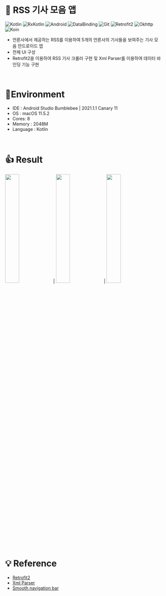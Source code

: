 # 📰 RSS 기사 모음 앱
![Kotlin](https://img.shields.io/badge/Kotlin-7F52FF?style=plastic&logo=kotlin&logoColor=white)
![RxKotlin](https://img.shields.io/badge/RxKotlin-7F52FF?style=plastic&logo=Rxkotlin)
![Android](https://img.shields.io/badge/Android-green?style=plastic&logo=Android&logoColor=white)
![DataBinding](https://img.shields.io/badge/DataBinding-green?style=plastic)
![Git](https://img.shields.io/badge/Git-F05032?style=plastic&logo=Git&logoColor=white)
![Retrofit2](https://img.shields.io/badge/Retrofit2-68B723?style=plastic)
![Okhttp](https://img.shields.io/badge/Okhttp-gray?style=plastic)
![Koin](https://img.shields.io/badge/Koin-F1B45B?style=plastic)
- 언론사에서 제공하는 RSS를 이용하여 5개의 언론사의 기사들을 보여주는 기사 모음 안드로이드 앱
- 전체 UI 구성
- Retrofit2을 이용하여 RSS 기사 크롤러 구현 및 Xml Parser를 이용하여 데이터 바인딩 기능 구현

<br>

# 🔨Environment
* IDE : Android Studio Bumblebee | 2021.1.1 Canary 11
* OS : macOS 11.5.2
* Cores: 8
* Memory : 2048M
* Language : Kotlin

<br>

# 👍 Result
<img src="https://user-images.githubusercontent.com/26684848/136032704-4d615ef9-4051-4da3-bcb0-16347ba02648.gif" width="30%" height="30%"/> | <img src="https://user-images.githubusercontent.com/26684848/136032840-55586ee7-e5f9-4c35-93f7-4c034ce1c741.gif" width="30%" height="30%"/> | <img src="https://user-images.githubusercontent.com/26684848/136037659-e5f0199b-ce36-41a2-afaf-52d51b0c67c3.gif" width="30%" height="30%"/>

<br>

# 💡 Reference
* [Retrofit2](https://github.com/square/retrofit)
* [Xml Parser](https://github.com/Tickaroo/tikxml)
* [Smooth navigation bar](https://github.com/gauravk95/bubble-navigation)
